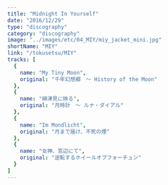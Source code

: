 ```yaml
---
title: "Midnight In Yourself"
date: "2016/12/29"
type: "discography"
category: "discography"
image: "../images/etc/04_MIY/miy_jacket_mini.jpg"
shortName: "MIY"
link: "/tokusetsu/MIY"
tracks: [
  {
    name: "My Tiny Moon", 
    original: "千年幻想郷　～ History of the Moon"
  },
  {
    name: "綿津見に映る", 
    original: "月時計　～ ルナ・ダイアル"
  },
  {
    name: "Im Mondlicht", 
    original: "月まで届け、不死の煙"
  },
  {
    name: "女神、窓辺にて", 
    original: "逆転するホイールオブフォーチュン"
  }
]
---
```

